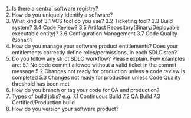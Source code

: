 1. Is there a central software registry? 
2. How do you uniquely identify a software?
3. What kind of
	3.1 VCS tool do you use?
	3.2 Ticketing tool?
	3.3 Build system?
	3.4 Code Review?
	3.5 Artifact Repository(Binary/Deployable executable entity)?
	3.6 Configuration Management
	3.7 Code Quality (Sonar)?
4. How do you manage your software product entitlements? Does your entitlements correctly define roles/permissions, in each SDLC step?
5. Do you follow any strict SDLC workflow? Please explain. Few examples are:
	5.1 No code commit allowed without a valid ticket in the commit message
	5.2 Changes not ready for production unless a code review is completed
	5.3 Changes not ready for production unless Code Quality threshold has been met
6. How do you branch or tag your code for QA and production?
7. Types of build jobs? e.g.
	7.1 Continuous Build
	7.2 QA Build
	7.3 Certified/Production build
8. How do you version your software product?
